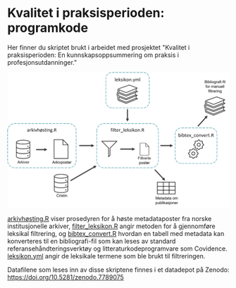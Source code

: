 # Kvalitet i praksisperioden: programkode
Her finner du skriptet brukt i arbeidet med prosjektet "Kvalitet i praksisperioden: En kunnskapsoppsummering om praksis i profesjonsutdanninger."

![](prosess.png "Diagram over høste- og filtreringsprosess")

[arkivhøsting.R](https://github.com/NIFU-NO/21355-2_kvalitet_praksis/blob/main/arkivh%C3%B8sting.R) viser prosedyren for å høste metadataposter fra norske institusjonelle arkiver, [filter_leksikon.R](https://github.com/NIFU-NO/21355-2_kvalitet_praksis/blob/main/filter_leksikon.R) angir metoden for å gjennomføre leksikal filtrering, og [bibtex_convert.R](https://github.com/NIFU-NO/21355-2_kvalitet_praksis/blob/main/bibtex_convert.R) hvordan en tabell med metadata kan konverteres til en bibliografi-fil som kan leses av standard referansehåndteringsverktøy og litteraturkodeprogramvare som Covidence. [leksikon.yml](https://github.com/NIFU-NO/21355-2_kvalitet_praksis/blob/main/leksikon.yml) angir de leksikale termene som ble brukt til filtreringen.

Datafilene som leses inn av disse skriptene finnes i et datadepot på Zenodo: https://doi.org/10.5281/zenodo.7789075

